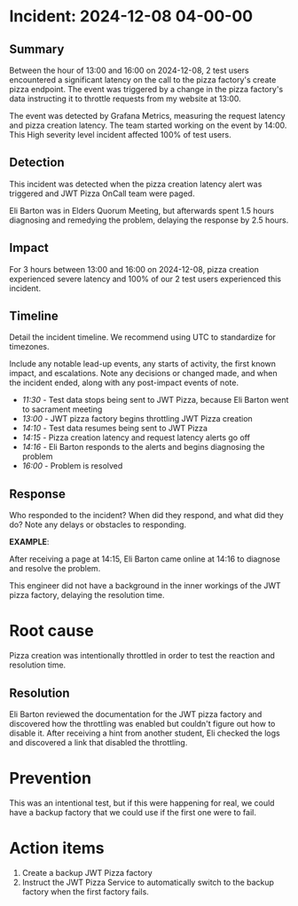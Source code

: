 # Incident: 2024-12-08 04-00-00

## Summary

Between the hour of 13:00 and 16:00 on 2024-12-08, 2 test users encountered a significant latency on the call to the pizza factory's create pizza endpoint. The event was triggered by a change in the pizza factory's data instructing it to throttle requests from my website at 13:00.

The event was detected by Grafana Metrics, measuring the request latency and pizza creation latency. The team started working on the event by 14:00. This High severity level incident affected 100% of test users.

## Detection

This incident was detected when the pizza creation latency alert was triggered and JWT Pizza OnCall team were paged.

Eli Barton was in Elders Quorum Meeting, but afterwards spent 1.5 hours diagnosing and remedying the problem, delaying the response by 2.5 hours.

## Impact

For 3 hours between 13:00 and 16:00 on 2024-12-08, pizza creation experienced severe latency and 100% of our 2 test users experienced this incident.

## Timeline

Detail the incident timeline. We recommend using UTC to standardize for timezones.

Include any notable lead-up events, any starts of activity, the first known impact, and escalations. Note any decisions or changed made, and when the incident ended, along with any post-impact events of note.

- _11:30_ - Test data stops being sent to JWT Pizza, because Eli Barton went to sacrament meeting
- _13:00_ - JWT pizza factory begins throttling JWT Pizza creation
- _14:10_ - Test data resumes being sent to JWT Pizza
- _14:15_ - Pizza creation latency and request latency alerts go off
- _14:16_ - Eli Barton responds to the alerts and begins diagnosing the problem
- _16:00_ - Problem is resolved

## Response

Who responded to the incident? When did they respond, and what did they do? Note any delays or obstacles to responding.

**EXAMPLE**:

After receiving a page at 14:15, Eli Barton came online at 14:16 to diagnose and resolve the problem.

This engineer did not have a background in the inner workings of the JWT pizza factory, delaying the resolution time.

# Root cause

Pizza creation was intentionally throttled in order to test the reaction and resolution time.

## Resolution

Eli Barton reviewed the documentation for the JWT pizza factory and discovered how the throttling was enabled but couldn't figure out how to disable it. After receiving a hint from another student, Eli checked the logs and discovered a link that disabled the throttling. 

# Prevention

This was an intentional test, but if this were happening for real, we could have a backup factory that we could use if the first one were to fail.

# Action items

1. Create a backup JWT Pizza factory
2. Instruct the JWT Pizza Service to automatically switch to the backup factory when the first factory fails.
